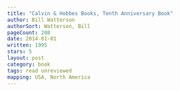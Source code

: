 ```yaml
---
title: "Calvin & Hobbes Books, Tenth Anniversary Book"
author: Bill Watterson
authorSort: Watterson, Bill
pageCount: 208
date: 2014-01-01
written: 1995
stars: 5
layout: post
category: book
tags: read unreviewed
mapping: USA, North America
---
```

